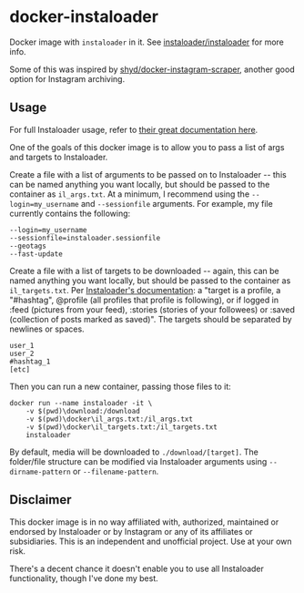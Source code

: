 # docker-instaloader

Docker image with `instaloader` in it. See [instaloader/instaloader](https://github.com/instaloader/instaloader) for more info.

Some of this was inspired by [shyd/docker-instagram-scraper](https://github.com/shyd/docker-instagram-scraper), another good option for Instagram archiving.

## Usage

For full Instaloader usage, refer to [their great documentation here](https://instaloader.github.io/index.html).

One of the goals of this docker image is to allow you to pass a list of args and targets to Instaloader.

Create a file with a list of arguments to be passed on to Instaloader -- this can be named anything you want locally, but should be passed to the container as `il_args.txt`. At a minimum, I recommend using the `--login=my_username` and `--sessionfile` arguments. For example, my file currently contains the following:

```
--login=my_username 
--sessionfile=instaloader.sessionfile 
--geotags
--fast-update
```

Create a file with a list of targets to be downloaded -- again, this can be named anything you want locally, but should be passed to the container as `il_targets.txt`. Per [Instaloader's documentation](https://instaloader.github.io/cli-options.html#what-to-download): a "target is a profile, a "#hashtag", @profile (all profiles that profile is following), or if logged in :feed (pictures from your feed), :stories (stories of your followees) or :saved (collection of posts marked as saved)". The targets should be separated by newlines or spaces.

```
user_1
user_2
#hashtag_1
[etc]
```

Then you can run a new container, passing those files to it:

```
docker run --name instaloader -it \
    -v $(pwd)\download:/download 
    -v $(pwd)\docker\il_args.txt:/il_args.txt 
    -v $(pwd)\docker\il_targets.txt:/il_targets.txt 
    instaloader
```

By default, media will be downloaded to `./download/[target]`. The folder/file structure can be modified via Instaloader arguments using `--dirname-pattern` or `--filename-pattern`.

## Disclaimer

This docker image is in no way affiliated with, authorized, maintained or endorsed by Instaloader or by Instagram or any of its affiliates or subsidiaries. This is an independent and unofficial project. Use at your own risk.

There's a decent chance it doesn't enable you to use all Instaloader functionality, though I've done my best.